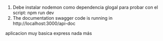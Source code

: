 1) Debe instalar  nodemon como dependencia glogal para probar con el script: npm run dev
2) The documentation swagger code is running in http://localhost:3000/api-doc

aplicacion muy basica express nada más

